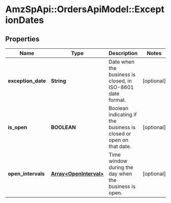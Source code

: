 # AmzSpApi::OrdersApiModel::ExceptionDates

## Properties
Name | Type | Description | Notes
------------ | ------------- | ------------- | -------------
**exception_date** | **String** | Date when the business is closed, in ISO-8601 date format. | [optional] 
**is_open** | **BOOLEAN** | Boolean indicating if the business is closed or open on that date. | [optional] 
**open_intervals** | [**Array&lt;OpenInterval&gt;**](OpenInterval.md) | Time window during the day when the business is open. | [optional] 

